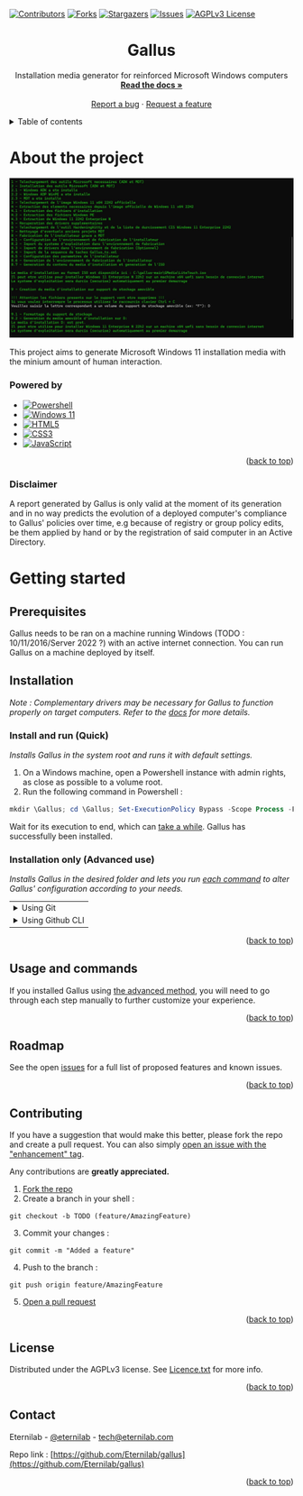 <a name="readme-top"></a>

<!-- PROJECT SHIELDS -->
<!--
*** This document's badges contain link, defined in variables.
*** See the bottom for variables definitions.
*** Reference :
*** https://www.markdownguide.org/basic-syntax/#reference-style-links
-->
[![Contributors][contributors-shield]][contributors-url]
[![Forks][forks-shield]][forks-url]
[![Stargazers][stars-shield]][stars-url]
[![Issues][issues-shield]][issues-url]
[![AGPLv3 License][license-shield]][license-url]



<!-- PROJECT LOGO -->
<!--
<br />
<div align="center">
  <a href="https://github.com/Eternilab/gallus">
    <img src="TODO" alt=Gallus Logo" width="80" height="80">
  </a>
-->

<!-- TITLE -->
<h1 align="center">Gallus</h1>

  <p align="center">
	Installation media generator for reinforced Microsoft Windows computers
    <br />
    <a href="https://github.com/Eternilab/gallus/wiki/Home-fr#"><strong>Read the docs »</strong></a>
    <br />
    <br />
    <a href="https://github.com/Eternilab/gallus/issues/new?labels=bug&template=bug---.md">Report a bug</a>
    ·
    <a href="https://github.com/Eternilab/gallus/issues/new?labels=enhancement&template=feature-request---.md">Request a feature</a>
  </p>
</div>



<!-- Table of contents -->
<details>
  <summary>Table of contents</summary>
  <ol>
    <li>
      <a href="#about-the-project">About the project</a>
    </li>
    <li>
      <a href="#getting-started">Getting started</a>
      <ul>
        <li><a href="#prerequisites">Prerequisites</a></li>
        <li><a href="#installation">Installation</a></li>
      </ul>
    </li>
    <li><a href="#Usage-and-commands">Usage and commands</a></li>
    <li><a href="#roadmap">Roadmap</a></li>
    <li><a href="#contributing">Contributing</a></li>
    <li><a href="#license">License</a></li>
    <li><a href="#contact">Contact</a></li>
    <!-- <li><a href="#acknowledgments">Acknowledgments</a></li> -->
  </ol>
</details>



# About the project

![Gallus Screen Shot.][gallus-screenshot]

This project aims to generate Microsoft Windows 11 installation media with the minium amount of human interaction.

### Powered by

* [![Powershell][Powershell-badge]][Powershell-url]
* [![Windows 11][Windows11-badge]][Windows11-url]
* [![HTML5][HTML5-badge]][HTML5-url]
* [![CSS3][CSS3-badge]][CSS3-url]
* [![JavaScript][JavaScript-badge]][JavaScript-url]

<p align="right">(<a href="#readme-top">back to top</a>)</p>

### Disclaimer

A report generated by Gallus is only valid at the moment of its generation and in no way predicts the evolution of a deployed computer's compliance to Gallus' policies over time, e.g because of registry or group policy edits, be them applied by hand or by the registration of said computer in an Active Directory.

# Getting started

## Prerequisites

Gallus needs to be ran on a machine running Windows (TODO : 10/11/2016/Server 2022 ?) with an active internet connection. You can run Gallus on a machine deployed by itself.

## Installation

*Note : Complementary drivers may be necessary for Gallus to function properly on target computers. Refer to the [docs](https://github.com/Eternilab/gallus/wiki/Home-en#Common-issues-drivers) for more details.*

### Install and run (Quick)
*Installs Gallus in the system root and runs it with default settings.*

1. On a Windows machine, open a Powershell instance with admin rights, as close as possible to a volume root.
2. Run the following command in Powershell :
```powershell
mkdir \Gallus; cd \Gallus; Set-ExecutionPolicy Bypass -Scope Process -Force; [System.Net.ServicePointManager]::SecurityProtocol = [System.Net.ServicePointManager]::SecurityProtocol -bor 3072; & ([scriptblock]::Create((New-Object System.Net.WebClient).DownloadString('https://raw.githubusercontent.com/Eternilab/gallus/main/gallus_full.ps1')))
```
Wait for its execution to end, which can [take a while](https://github.com/Eternilab/gallus/wiki/Home-en#Installation-duration). Gallus has successfully been installed.
</br>

### Installation only (Advanced use)
*Installs Gallus in the desired folder and lets you run [each command](#Usage-and-commands) to alter Gallus' configuration according to your needs.*

<table>
<tr>
	<td>
		<details>
			<summary>Using Git</summary>
Over SSH:
```cmd
git clone git@github.com:Eternilab/gallus.git
```

Over HTTPS:
```cmd
git clone https://github.com/Eternilab/gallus
```

		</details>
	</td>
</tr>
<tr>
	<td>
		<details>
			<summary>Using Github CLI</summary>
Use the following command:
```cmd
gh repo clone https://github.com/Eternilab/gallus
```

		</details>
	</td>
</tr>
</table>


<p align="right">(<a href="#readme-top">back to top</a>)</p>



## Usage and commands

If you installed Gallus using [the advanced method](#Installation-only), you will need to go through each step manually to further customize your experience.

<!-- WORTH NOTING : this section references multiple options offered by Gallus' upcoming single binary / script dynamic. For now, we only get 9n scripts with hard-coded behavior and no command line option. Configuration of Gallus' behavior is for now only possible through its config files.

For more details about each command, including examples, please refer to the [docs](https://github.com/Eternilab/gallus/wiki/Home-en#Commands).*

TODO :

1 - Gallus Build ([docs](https://github.com/Eternilab/gallus/wiki/Home-en#Commands-build))
```powershell
gallus build
```
2 - Gallus Run ([docs](https://github.com/Eternilab/gallus/wiki/Home-en#Commands-run))
```powershell
gallus run
```

-->

<p align="right">(<a href="#readme-top">back to top</a>)</p>



## Roadmap
<!--
- [ ] TODO
- [ ] TODO
- [ ] TODO
    - [ ] TODO
-->
See the open [issues](https://github.com/Eternilab/gallus/issues) for a full list of proposed features and known issues.

<p align="right">(<a href="#readme-top">back to top</a>)</p>



## Contributing

If you have a suggestion that would make this better, please fork the repo and create a pull request. You can also simply [open an issue with the "enhancement" tag](https://github.com/Eternilab/gallus/issues/new?labels=TODO(amelioration)&template=feature-request---.md).

Any contributions are **greatly appreciated.**


1. [Fork the repo](https://github.com/Eternilab/gallus/fork)
2. Create a branch in your shell :
```shell
git checkout -b TODO (feature/AmazingFeature)
```
3. Commit your changes :
```shell
git commit -m "Added a feature"
```
4. Push to the branch :
```shell
git push origin feature/AmazingFeature
```
5. [Open a pull request](https://github.com/Eternilab/gallus/compare)

<p align="right">(<a href="#readme-top">back to top</a>)</p>



## License

Distributed under the AGPLv3 license. See [Licence.txt](https://github.com/Eternilab/gallus/LICENCE.txt) for more info.

<p align="right">(<a href="#readme-top">back to top</a>)</p>



## Contact

Eternilab - [@eternilab](https://twitter.com/eternilab) - [tech@eternilab.com](mailto:tech@eternilab.com)

Repo link : [https://github.com/Eternilab/gallus](https://github.com/Eternilab/gallus)

<p align="right">(<a href="#readme-top">back to top</a>)</p>


<!-- Ackowledgments -->
<!-- Ackowledgments of contributions will be added here
## Acknowledgments

TODO :

* []()
* []()
* []()

<p align="right">(<a href="#readme-top">back to top</a>)</p>

-->

<!-- MARKDOWN LINKS AND IMAGES -->
<!-- https://www.markdownguide.org/basic-syntax/#reference-style-links -->
<!--
[gallus-logo]: images/gallus-logo
-->
[gallus-screenshot]: images/gallus-screenshot

[contributors-shield]: https://img.shields.io/github/contributors/Eternilab/gallus.svg?style=for-the-badge
[contributors-url]: https://github.com/Eternilab/gallus/graphs/contributors
[forks-shield]: https://img.shields.io/github/forks/Eternilab/gallus.svg?style=for-the-badge
[forks-url]: https://github.com/Eternilab/gallus/network/members
[stars-shield]: https://img.shields.io/github/stars/Eternilab/gallus.svg?style=for-the-badge
[stars-url]: https://github.com/Eternilab/gallus/stargazers
[issues-shield]: https://img.shields.io/github/issues/Eternilab/gallus.svg?style=for-the-badge
[issues-url]: https://github.com/Eternilab/gallus/issues
[license-shield]: https://img.shields.io/github/license/Eternilab/gallus.svg?style=for-the-badge
[license-url]: https://github.com/Eternilab/gallus/blob/master/LICENSE.txt

[Powershell-badge]: https://img.shields.io/badge/PowerShell-%235391FE.svg?style=for-the-badge&logo=powershell&logoColor=white
[Powershell-url]: https://github.com/PowerShell/PowerShell
[Windows11-badge]: https://img.shields.io/badge/Windows%2011-%230079d5.svg?style=for-the-badge&logo=Windows%2011&logoColor=white
[Windows11-url]: https://www.microsoft.com/software-download/windows11
[CSS3-badge]: https://img.shields.io/badge/css3-%231572B6.svg?style=for-the-badge&logo=css3&logoColor=white
[CSS3-url]: https://developer.mozilla.org/en-US/docs/Web/CSS
[JavaScript-badge]: https://img.shields.io/badge/javascript-%23323330.svg?style=for-the-badge&logo=javascript&logoColor=%23F7DF1E
[JavaScript-url]: https://developer.mozilla.org/en-US/docs/Web/JavaScript
[HTML5-badge]: https://img.shields.io/badge/html5-%23E34F26.svg?style=for-the-badge&logo=html5&logoColor=white
[HTML5-url]: https://developer.mozilla.org/en-US/docs/Web/HTML
